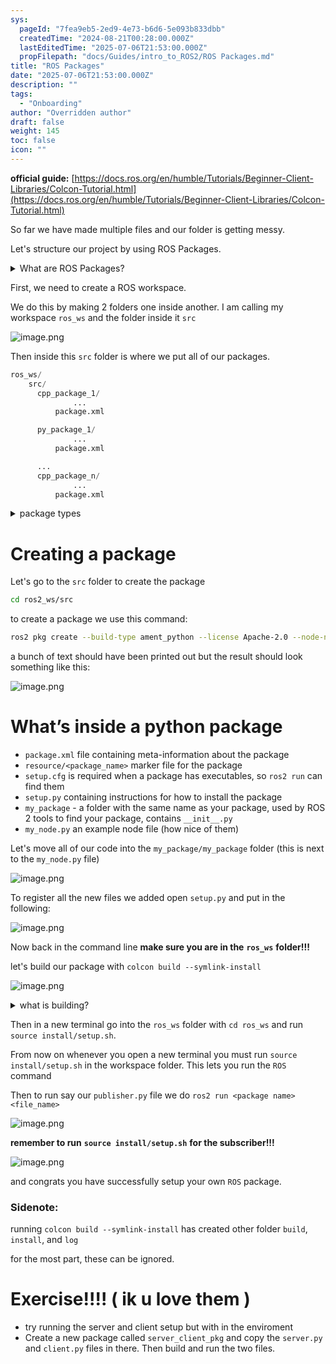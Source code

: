 ```yaml
---
sys:
  pageId: "7fea9eb5-2ed9-4e73-b6d6-5e093b833dbb"
  createdTime: "2024-08-21T00:28:00.000Z"
  lastEditedTime: "2025-07-06T21:53:00.000Z"
  propFilepath: "docs/Guides/intro_to_ROS2/ROS Packages.md"
title: "ROS Packages"
date: "2025-07-06T21:53:00.000Z"
description: ""
tags:
  - "Onboarding"
author: "Overridden author"
draft: false
weight: 145
toc: false
icon: ""
---
```


**official guide:** [https://docs.ros.org/en/humble/Tutorials/Beginner-Client-Libraries/Colcon-Tutorial.html](https://docs.ros.org/en/humble/Tutorials/Beginner-Client-Libraries/Colcon-Tutorial.html)

So far we have made multiple files and our folder is getting messy.

Let's structure our project by using ROS Packages.

<details>
      <summary>What are ROS Packages?</summary>
      ROS Packages are, as the name implies, packages of code that are highly sharable between ROS developers.
  </details>

First, we need to create a ROS workspace.

We do this by making 2 folders one inside another. I am calling my workspace `ros_ws` and the folder inside it `src`

![image.png](https://prod-files-secure.s3.us-west-2.amazonaws.com/d518164a-d88e-44d1-a4ee-3adb3bd8bce0/70706947-fd18-4537-a67b-e12946812d31/image.png?X-Amz-Algorithm=AWS4-HMAC-SHA256&X-Amz-Content-Sha256=UNSIGNED-PAYLOAD&X-Amz-Credential=ASIAZI2LB4664OTPQNO4%2F20250805%2Fus-west-2%2Fs3%2Faws4_request&X-Amz-Date=20250805T061655Z&X-Amz-Expires=3600&X-Amz-Security-Token=IQoJb3JpZ2luX2VjEB4aCXVzLXdlc3QtMiJGMEQCIE974aOlnOb1p%2BtWNiJnihqFdK60BWd%2BuWXInaCkOhEQAiBiXzVPRfdDyWXJc7RWiXf6Jql3C398I4%2BluLka8bQWESr%2FAwhXEAAaDDYzNzQyMzE4MzgwNSIMIl26kZzoOoma6C39KtwDED8rLY%2BpTs3wGJ6YPDxpfbXb%2FpJk4oWwZ9Mw%2FLNlGvwGimA4LmCyyRwIivpP9Vu1L4yl3yGQNHvAwJuV024EoVXixUOVf6bwCGLfcrQg4cJCi4air0g96f2%2FJyGeh7e2JHQFKWrVP66AEeqFEBkEjITyBwCw3WZiqBK%2FG8hSxDPnEyfJtbzq8qlSzNuCMKr5ZNHKy9Bc3cLjP%2F8ioAkeV2ilqvfeFqYeA1j5SEHOa%2Fyh%2FKrNWAExSoD18lMYey1WBqGhO5KWz2fcleCuy7zBfqjYQ3PXpduKuzs3ScW%2BN2XG7kLqgDSOD2Atpj1%2FWwEnwtY829Ri2QnKj4UA263y6%2BaQLan%2FXnP7UHZnUoqDCoVcCkjZ%2BnPAOFOOLbpfgJRzl7arqZd0pzhm47yGTMGIUBlTZW8WbZd0%2BWFJ8sGxVwJNHUkA%2F2f6xbsKByZgyzTpXm8J1vjB7ZnJExz%2F6KUuLO%2FLXMHQgBkigPdVRRE09aGtcAVkpkJwP8yLyDIu%2F9pbtnT7AuxPgk3yCMFsedkVBB1ZIrdPN06NKzZnMUkq2qtYKSRND58wdndVXkStaF%2B07021btiJHDsDIZVsAIYOAE6UAxzlbPlsah%2FJvHkfPdqQAQsVJzMDqX%2BjGREwobPGxAY6pgHWDx59JazdB9rdNEjH2msAyD7AH2jo9gR0bhHwh5E%2FEOxV8Fe7dyDLP3O0SazQaRRJHmAJEPomNAY%2F%2FHCyA1l7zVhcUwnuy6JF%2FQsHZW0Feq%2BVgWJePgOvNf3Amkv2HZJsya1EWnMyil2aka8F7EGtkc1QjlsouhPoQbkbr%2F%2BlndaskBF8sq3%2BY6OKu9cgcaqk1ISpniX5C%2FURm2a0sgZXmXVniV1Q&X-Amz-Signature=74284d66e0405b3fb30399c35ecd95b00548930be33801f57e9e5704b3b9a209&X-Amz-SignedHeaders=host&x-amz-checksum-mode=ENABLED&x-id=GetObject)

Then inside this `src` folder is where we put all of our packages.

```python
ros_ws/
    src/
      cpp_package_1/
		      ...
          package.xml

      py_package_1/
		      ...
          package.xml

      ...
      cpp_package_n/
		      ...
          package.xml

```

<details>

<summary>package types</summary>

packages can be either `C++` or python.

the intern file structure is different for each but for this guide we will stick to creating python packages

</details>

# Creating a package

Let's go to the `src` folder to create the package

```bash
cd ros2_ws/src
```

to create a package we use this command:

```bash
ros2 pkg create --build-type ament_python --license Apache-2.0 --node-name my_node my_package
```

a bunch of text should have been printed out but the result should look something like this:

![image.png](https://prod-files-secure.s3.us-west-2.amazonaws.com/d518164a-d88e-44d1-a4ee-3adb3bd8bce0/e6cf1e3f-8512-4a3e-b131-079f800bf3e8/image.png?X-Amz-Algorithm=AWS4-HMAC-SHA256&X-Amz-Content-Sha256=UNSIGNED-PAYLOAD&X-Amz-Credential=ASIAZI2LB4664OTPQNO4%2F20250805%2Fus-west-2%2Fs3%2Faws4_request&X-Amz-Date=20250805T061655Z&X-Amz-Expires=3600&X-Amz-Security-Token=IQoJb3JpZ2luX2VjEB4aCXVzLXdlc3QtMiJGMEQCIE974aOlnOb1p%2BtWNiJnihqFdK60BWd%2BuWXInaCkOhEQAiBiXzVPRfdDyWXJc7RWiXf6Jql3C398I4%2BluLka8bQWESr%2FAwhXEAAaDDYzNzQyMzE4MzgwNSIMIl26kZzoOoma6C39KtwDED8rLY%2BpTs3wGJ6YPDxpfbXb%2FpJk4oWwZ9Mw%2FLNlGvwGimA4LmCyyRwIivpP9Vu1L4yl3yGQNHvAwJuV024EoVXixUOVf6bwCGLfcrQg4cJCi4air0g96f2%2FJyGeh7e2JHQFKWrVP66AEeqFEBkEjITyBwCw3WZiqBK%2FG8hSxDPnEyfJtbzq8qlSzNuCMKr5ZNHKy9Bc3cLjP%2F8ioAkeV2ilqvfeFqYeA1j5SEHOa%2Fyh%2FKrNWAExSoD18lMYey1WBqGhO5KWz2fcleCuy7zBfqjYQ3PXpduKuzs3ScW%2BN2XG7kLqgDSOD2Atpj1%2FWwEnwtY829Ri2QnKj4UA263y6%2BaQLan%2FXnP7UHZnUoqDCoVcCkjZ%2BnPAOFOOLbpfgJRzl7arqZd0pzhm47yGTMGIUBlTZW8WbZd0%2BWFJ8sGxVwJNHUkA%2F2f6xbsKByZgyzTpXm8J1vjB7ZnJExz%2F6KUuLO%2FLXMHQgBkigPdVRRE09aGtcAVkpkJwP8yLyDIu%2F9pbtnT7AuxPgk3yCMFsedkVBB1ZIrdPN06NKzZnMUkq2qtYKSRND58wdndVXkStaF%2B07021btiJHDsDIZVsAIYOAE6UAxzlbPlsah%2FJvHkfPdqQAQsVJzMDqX%2BjGREwobPGxAY6pgHWDx59JazdB9rdNEjH2msAyD7AH2jo9gR0bhHwh5E%2FEOxV8Fe7dyDLP3O0SazQaRRJHmAJEPomNAY%2F%2FHCyA1l7zVhcUwnuy6JF%2FQsHZW0Feq%2BVgWJePgOvNf3Amkv2HZJsya1EWnMyil2aka8F7EGtkc1QjlsouhPoQbkbr%2F%2BlndaskBF8sq3%2BY6OKu9cgcaqk1ISpniX5C%2FURm2a0sgZXmXVniV1Q&X-Amz-Signature=59547ab72628d93cb5199b74d2461bd2fd701ce50126b4730ce4ff89e6150ef3&X-Amz-SignedHeaders=host&x-amz-checksum-mode=ENABLED&x-id=GetObject)

# What’s inside a python package

- `package.xml` file containing meta-information about the package
- `resource/<package_name>` marker file for the package
- `setup.cfg` is required when a package has executables, so `ros2 run` can find them
- `setup.py` containing instructions for how to install the package
- `my_package` - a folder with the same name as your package, used by ROS 2 tools to find your package, contains `__init__.py`
- `my_node.py` an example node file (how nice of them)

Let's move all of our code into the `my_package/my_package` folder (this is next to the `my_node.py` file)

![image.png](https://prod-files-secure.s3.us-west-2.amazonaws.com/d518164a-d88e-44d1-a4ee-3adb3bd8bce0/9ce58f11-0da9-4d3e-b86d-506a9685d378/image.png?X-Amz-Algorithm=AWS4-HMAC-SHA256&X-Amz-Content-Sha256=UNSIGNED-PAYLOAD&X-Amz-Credential=ASIAZI2LB4664OTPQNO4%2F20250805%2Fus-west-2%2Fs3%2Faws4_request&X-Amz-Date=20250805T061655Z&X-Amz-Expires=3600&X-Amz-Security-Token=IQoJb3JpZ2luX2VjEB4aCXVzLXdlc3QtMiJGMEQCIE974aOlnOb1p%2BtWNiJnihqFdK60BWd%2BuWXInaCkOhEQAiBiXzVPRfdDyWXJc7RWiXf6Jql3C398I4%2BluLka8bQWESr%2FAwhXEAAaDDYzNzQyMzE4MzgwNSIMIl26kZzoOoma6C39KtwDED8rLY%2BpTs3wGJ6YPDxpfbXb%2FpJk4oWwZ9Mw%2FLNlGvwGimA4LmCyyRwIivpP9Vu1L4yl3yGQNHvAwJuV024EoVXixUOVf6bwCGLfcrQg4cJCi4air0g96f2%2FJyGeh7e2JHQFKWrVP66AEeqFEBkEjITyBwCw3WZiqBK%2FG8hSxDPnEyfJtbzq8qlSzNuCMKr5ZNHKy9Bc3cLjP%2F8ioAkeV2ilqvfeFqYeA1j5SEHOa%2Fyh%2FKrNWAExSoD18lMYey1WBqGhO5KWz2fcleCuy7zBfqjYQ3PXpduKuzs3ScW%2BN2XG7kLqgDSOD2Atpj1%2FWwEnwtY829Ri2QnKj4UA263y6%2BaQLan%2FXnP7UHZnUoqDCoVcCkjZ%2BnPAOFOOLbpfgJRzl7arqZd0pzhm47yGTMGIUBlTZW8WbZd0%2BWFJ8sGxVwJNHUkA%2F2f6xbsKByZgyzTpXm8J1vjB7ZnJExz%2F6KUuLO%2FLXMHQgBkigPdVRRE09aGtcAVkpkJwP8yLyDIu%2F9pbtnT7AuxPgk3yCMFsedkVBB1ZIrdPN06NKzZnMUkq2qtYKSRND58wdndVXkStaF%2B07021btiJHDsDIZVsAIYOAE6UAxzlbPlsah%2FJvHkfPdqQAQsVJzMDqX%2BjGREwobPGxAY6pgHWDx59JazdB9rdNEjH2msAyD7AH2jo9gR0bhHwh5E%2FEOxV8Fe7dyDLP3O0SazQaRRJHmAJEPomNAY%2F%2FHCyA1l7zVhcUwnuy6JF%2FQsHZW0Feq%2BVgWJePgOvNf3Amkv2HZJsya1EWnMyil2aka8F7EGtkc1QjlsouhPoQbkbr%2F%2BlndaskBF8sq3%2BY6OKu9cgcaqk1ISpniX5C%2FURm2a0sgZXmXVniV1Q&X-Amz-Signature=2081392af71543481c481305618719231cb0e8409e38ef0c03ca1781d648dcd9&X-Amz-SignedHeaders=host&x-amz-checksum-mode=ENABLED&x-id=GetObject)

To register all the new files we added open `setup.py` and put in the following:

![image.png](https://prod-files-secure.s3.us-west-2.amazonaws.com/d518164a-d88e-44d1-a4ee-3adb3bd8bce0/1cd7c262-4cae-4496-9d75-c178537d24a2/image.png?X-Amz-Algorithm=AWS4-HMAC-SHA256&X-Amz-Content-Sha256=UNSIGNED-PAYLOAD&X-Amz-Credential=ASIAZI2LB4664OTPQNO4%2F20250805%2Fus-west-2%2Fs3%2Faws4_request&X-Amz-Date=20250805T061655Z&X-Amz-Expires=3600&X-Amz-Security-Token=IQoJb3JpZ2luX2VjEB4aCXVzLXdlc3QtMiJGMEQCIE974aOlnOb1p%2BtWNiJnihqFdK60BWd%2BuWXInaCkOhEQAiBiXzVPRfdDyWXJc7RWiXf6Jql3C398I4%2BluLka8bQWESr%2FAwhXEAAaDDYzNzQyMzE4MzgwNSIMIl26kZzoOoma6C39KtwDED8rLY%2BpTs3wGJ6YPDxpfbXb%2FpJk4oWwZ9Mw%2FLNlGvwGimA4LmCyyRwIivpP9Vu1L4yl3yGQNHvAwJuV024EoVXixUOVf6bwCGLfcrQg4cJCi4air0g96f2%2FJyGeh7e2JHQFKWrVP66AEeqFEBkEjITyBwCw3WZiqBK%2FG8hSxDPnEyfJtbzq8qlSzNuCMKr5ZNHKy9Bc3cLjP%2F8ioAkeV2ilqvfeFqYeA1j5SEHOa%2Fyh%2FKrNWAExSoD18lMYey1WBqGhO5KWz2fcleCuy7zBfqjYQ3PXpduKuzs3ScW%2BN2XG7kLqgDSOD2Atpj1%2FWwEnwtY829Ri2QnKj4UA263y6%2BaQLan%2FXnP7UHZnUoqDCoVcCkjZ%2BnPAOFOOLbpfgJRzl7arqZd0pzhm47yGTMGIUBlTZW8WbZd0%2BWFJ8sGxVwJNHUkA%2F2f6xbsKByZgyzTpXm8J1vjB7ZnJExz%2F6KUuLO%2FLXMHQgBkigPdVRRE09aGtcAVkpkJwP8yLyDIu%2F9pbtnT7AuxPgk3yCMFsedkVBB1ZIrdPN06NKzZnMUkq2qtYKSRND58wdndVXkStaF%2B07021btiJHDsDIZVsAIYOAE6UAxzlbPlsah%2FJvHkfPdqQAQsVJzMDqX%2BjGREwobPGxAY6pgHWDx59JazdB9rdNEjH2msAyD7AH2jo9gR0bhHwh5E%2FEOxV8Fe7dyDLP3O0SazQaRRJHmAJEPomNAY%2F%2FHCyA1l7zVhcUwnuy6JF%2FQsHZW0Feq%2BVgWJePgOvNf3Amkv2HZJsya1EWnMyil2aka8F7EGtkc1QjlsouhPoQbkbr%2F%2BlndaskBF8sq3%2BY6OKu9cgcaqk1ISpniX5C%2FURm2a0sgZXmXVniV1Q&X-Amz-Signature=143ea6209966b9056ce56e665a75490a12a900f4502a0d847f3a310ab82ad5d3&X-Amz-SignedHeaders=host&x-amz-checksum-mode=ENABLED&x-id=GetObject)

Now back in the command line **make sure you are in the** **`ros_ws`** **folder!!!**

let's build our package with `colcon build --symlink-install`

![image.png](https://prod-files-secure.s3.us-west-2.amazonaws.com/d518164a-d88e-44d1-a4ee-3adb3bd8bce0/2f2a0d27-b173-48fd-b189-5f5c0ce65619/image.png?X-Amz-Algorithm=AWS4-HMAC-SHA256&X-Amz-Content-Sha256=UNSIGNED-PAYLOAD&X-Amz-Credential=ASIAZI2LB4664OTPQNO4%2F20250805%2Fus-west-2%2Fs3%2Faws4_request&X-Amz-Date=20250805T061655Z&X-Amz-Expires=3600&X-Amz-Security-Token=IQoJb3JpZ2luX2VjEB4aCXVzLXdlc3QtMiJGMEQCIE974aOlnOb1p%2BtWNiJnihqFdK60BWd%2BuWXInaCkOhEQAiBiXzVPRfdDyWXJc7RWiXf6Jql3C398I4%2BluLka8bQWESr%2FAwhXEAAaDDYzNzQyMzE4MzgwNSIMIl26kZzoOoma6C39KtwDED8rLY%2BpTs3wGJ6YPDxpfbXb%2FpJk4oWwZ9Mw%2FLNlGvwGimA4LmCyyRwIivpP9Vu1L4yl3yGQNHvAwJuV024EoVXixUOVf6bwCGLfcrQg4cJCi4air0g96f2%2FJyGeh7e2JHQFKWrVP66AEeqFEBkEjITyBwCw3WZiqBK%2FG8hSxDPnEyfJtbzq8qlSzNuCMKr5ZNHKy9Bc3cLjP%2F8ioAkeV2ilqvfeFqYeA1j5SEHOa%2Fyh%2FKrNWAExSoD18lMYey1WBqGhO5KWz2fcleCuy7zBfqjYQ3PXpduKuzs3ScW%2BN2XG7kLqgDSOD2Atpj1%2FWwEnwtY829Ri2QnKj4UA263y6%2BaQLan%2FXnP7UHZnUoqDCoVcCkjZ%2BnPAOFOOLbpfgJRzl7arqZd0pzhm47yGTMGIUBlTZW8WbZd0%2BWFJ8sGxVwJNHUkA%2F2f6xbsKByZgyzTpXm8J1vjB7ZnJExz%2F6KUuLO%2FLXMHQgBkigPdVRRE09aGtcAVkpkJwP8yLyDIu%2F9pbtnT7AuxPgk3yCMFsedkVBB1ZIrdPN06NKzZnMUkq2qtYKSRND58wdndVXkStaF%2B07021btiJHDsDIZVsAIYOAE6UAxzlbPlsah%2FJvHkfPdqQAQsVJzMDqX%2BjGREwobPGxAY6pgHWDx59JazdB9rdNEjH2msAyD7AH2jo9gR0bhHwh5E%2FEOxV8Fe7dyDLP3O0SazQaRRJHmAJEPomNAY%2F%2FHCyA1l7zVhcUwnuy6JF%2FQsHZW0Feq%2BVgWJePgOvNf3Amkv2HZJsya1EWnMyil2aka8F7EGtkc1QjlsouhPoQbkbr%2F%2BlndaskBF8sq3%2BY6OKu9cgcaqk1ISpniX5C%2FURm2a0sgZXmXVniV1Q&X-Amz-Signature=9dd4f0b8802d4763dc20260d3cf43883191ddcdcd0ff486679dbdd89bc08319b&X-Amz-SignedHeaders=host&x-amz-checksum-mode=ENABLED&x-id=GetObject)

<details>

<summary>what is building?</summary>

if you are a CS major at Rose-Hulman you will learn the answer to this in CSSE132

but TLDR; is it combines all the code files into one program that can be run easily 

</details>

Then in a new terminal go into the `ros_ws` folder with `cd ros_ws` and run `source install/setup.sh`. 

From now on whenever you open a new terminal you must run `source install/setup.sh` in the workspace folder. This lets you run the `ROS` command

Then to run say our `publisher.py` file we do `ros2 run <package name> <file_name>`

![image.png](https://prod-files-secure.s3.us-west-2.amazonaws.com/d518164a-d88e-44d1-a4ee-3adb3bd8bce0/4f4b1219-3a44-4632-aa0a-ce3471699f59/image.png?X-Amz-Algorithm=AWS4-HMAC-SHA256&X-Amz-Content-Sha256=UNSIGNED-PAYLOAD&X-Amz-Credential=ASIAZI2LB4664OTPQNO4%2F20250805%2Fus-west-2%2Fs3%2Faws4_request&X-Amz-Date=20250805T061656Z&X-Amz-Expires=3600&X-Amz-Security-Token=IQoJb3JpZ2luX2VjEB4aCXVzLXdlc3QtMiJGMEQCIE974aOlnOb1p%2BtWNiJnihqFdK60BWd%2BuWXInaCkOhEQAiBiXzVPRfdDyWXJc7RWiXf6Jql3C398I4%2BluLka8bQWESr%2FAwhXEAAaDDYzNzQyMzE4MzgwNSIMIl26kZzoOoma6C39KtwDED8rLY%2BpTs3wGJ6YPDxpfbXb%2FpJk4oWwZ9Mw%2FLNlGvwGimA4LmCyyRwIivpP9Vu1L4yl3yGQNHvAwJuV024EoVXixUOVf6bwCGLfcrQg4cJCi4air0g96f2%2FJyGeh7e2JHQFKWrVP66AEeqFEBkEjITyBwCw3WZiqBK%2FG8hSxDPnEyfJtbzq8qlSzNuCMKr5ZNHKy9Bc3cLjP%2F8ioAkeV2ilqvfeFqYeA1j5SEHOa%2Fyh%2FKrNWAExSoD18lMYey1WBqGhO5KWz2fcleCuy7zBfqjYQ3PXpduKuzs3ScW%2BN2XG7kLqgDSOD2Atpj1%2FWwEnwtY829Ri2QnKj4UA263y6%2BaQLan%2FXnP7UHZnUoqDCoVcCkjZ%2BnPAOFOOLbpfgJRzl7arqZd0pzhm47yGTMGIUBlTZW8WbZd0%2BWFJ8sGxVwJNHUkA%2F2f6xbsKByZgyzTpXm8J1vjB7ZnJExz%2F6KUuLO%2FLXMHQgBkigPdVRRE09aGtcAVkpkJwP8yLyDIu%2F9pbtnT7AuxPgk3yCMFsedkVBB1ZIrdPN06NKzZnMUkq2qtYKSRND58wdndVXkStaF%2B07021btiJHDsDIZVsAIYOAE6UAxzlbPlsah%2FJvHkfPdqQAQsVJzMDqX%2BjGREwobPGxAY6pgHWDx59JazdB9rdNEjH2msAyD7AH2jo9gR0bhHwh5E%2FEOxV8Fe7dyDLP3O0SazQaRRJHmAJEPomNAY%2F%2FHCyA1l7zVhcUwnuy6JF%2FQsHZW0Feq%2BVgWJePgOvNf3Amkv2HZJsya1EWnMyil2aka8F7EGtkc1QjlsouhPoQbkbr%2F%2BlndaskBF8sq3%2BY6OKu9cgcaqk1ISpniX5C%2FURm2a0sgZXmXVniV1Q&X-Amz-Signature=1a2355c5acd63da26bd8e3c129172b28e1d538f034454ee3063f86bc53b6198e&X-Amz-SignedHeaders=host&x-amz-checksum-mode=ENABLED&x-id=GetObject)

**remember to run** **`source install/setup.sh`** **for the subscriber!!!**

![image.png](https://prod-files-secure.s3.us-west-2.amazonaws.com/d518164a-d88e-44d1-a4ee-3adb3bd8bce0/02121119-dad4-49ec-8356-c956108b4243/image.png?X-Amz-Algorithm=AWS4-HMAC-SHA256&X-Amz-Content-Sha256=UNSIGNED-PAYLOAD&X-Amz-Credential=ASIAZI2LB4664OTPQNO4%2F20250805%2Fus-west-2%2Fs3%2Faws4_request&X-Amz-Date=20250805T061655Z&X-Amz-Expires=3600&X-Amz-Security-Token=IQoJb3JpZ2luX2VjEB4aCXVzLXdlc3QtMiJGMEQCIE974aOlnOb1p%2BtWNiJnihqFdK60BWd%2BuWXInaCkOhEQAiBiXzVPRfdDyWXJc7RWiXf6Jql3C398I4%2BluLka8bQWESr%2FAwhXEAAaDDYzNzQyMzE4MzgwNSIMIl26kZzoOoma6C39KtwDED8rLY%2BpTs3wGJ6YPDxpfbXb%2FpJk4oWwZ9Mw%2FLNlGvwGimA4LmCyyRwIivpP9Vu1L4yl3yGQNHvAwJuV024EoVXixUOVf6bwCGLfcrQg4cJCi4air0g96f2%2FJyGeh7e2JHQFKWrVP66AEeqFEBkEjITyBwCw3WZiqBK%2FG8hSxDPnEyfJtbzq8qlSzNuCMKr5ZNHKy9Bc3cLjP%2F8ioAkeV2ilqvfeFqYeA1j5SEHOa%2Fyh%2FKrNWAExSoD18lMYey1WBqGhO5KWz2fcleCuy7zBfqjYQ3PXpduKuzs3ScW%2BN2XG7kLqgDSOD2Atpj1%2FWwEnwtY829Ri2QnKj4UA263y6%2BaQLan%2FXnP7UHZnUoqDCoVcCkjZ%2BnPAOFOOLbpfgJRzl7arqZd0pzhm47yGTMGIUBlTZW8WbZd0%2BWFJ8sGxVwJNHUkA%2F2f6xbsKByZgyzTpXm8J1vjB7ZnJExz%2F6KUuLO%2FLXMHQgBkigPdVRRE09aGtcAVkpkJwP8yLyDIu%2F9pbtnT7AuxPgk3yCMFsedkVBB1ZIrdPN06NKzZnMUkq2qtYKSRND58wdndVXkStaF%2B07021btiJHDsDIZVsAIYOAE6UAxzlbPlsah%2FJvHkfPdqQAQsVJzMDqX%2BjGREwobPGxAY6pgHWDx59JazdB9rdNEjH2msAyD7AH2jo9gR0bhHwh5E%2FEOxV8Fe7dyDLP3O0SazQaRRJHmAJEPomNAY%2F%2FHCyA1l7zVhcUwnuy6JF%2FQsHZW0Feq%2BVgWJePgOvNf3Amkv2HZJsya1EWnMyil2aka8F7EGtkc1QjlsouhPoQbkbr%2F%2BlndaskBF8sq3%2BY6OKu9cgcaqk1ISpniX5C%2FURm2a0sgZXmXVniV1Q&X-Amz-Signature=aed2540b220e0f1c0f3f3ccad598e5ba7e0236177df25a3e4d9e34720b1aba01&X-Amz-SignedHeaders=host&x-amz-checksum-mode=ENABLED&x-id=GetObject)

and congrats you have successfully setup your own `ROS` package.

### Sidenote:

running `colcon build --symlink-install` has created other folder `build`, `install`, and `log`

for the most part, these can be ignored.

# Exercise!!!! ( ik u love them )

- try running the server and client setup but with in the enviroment
- Create a new package called `server_client_pkg` and copy the `server.py` and `client.py` files in there. Then build and run the two files.
